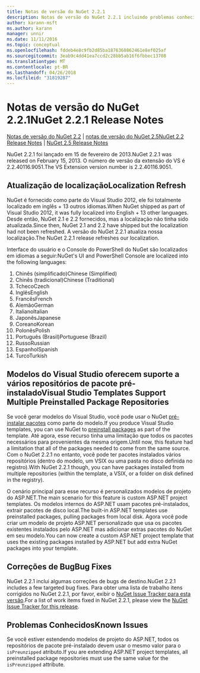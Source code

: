 ```yaml
---
title: Notas de versão do NuGet 2.2.1
description: Notas de versão do NuGet 2.2.1 incluindo problemas conhecidos, correções de bug, recursos adicionados e DCRs.
author: karann-msft
ms.author: karann
manager: unnir
ms.date: 11/11/2016
ms.topic: conceptual
ms.openlocfilehash: fddeb4e8c9fb2d85ba1876360862461e8ef025af
ms.sourcegitcommit: 3eab9c4dd41ea7ccd2c28bb5ab16f6fbbec13708
ms.translationtype: MT
ms.contentlocale: pt-BR
ms.lasthandoff: 04/26/2018
ms.locfileid: "31819287"
---
```

# <a name="nuget-221-release-notes"></a><span data-ttu-id="facb4-103">Notas de versão do NuGet 2.2.1</span><span class="sxs-lookup"><span data-stu-id="facb4-103">NuGet 2.2.1 Release Notes</span></span>

<span data-ttu-id="facb4-104">[Notas de versão do NuGet 2.2](../release-notes/nuget-2.2.md) | [notas de versão do NuGet 2.5](../release-notes/nuget-2.5.md)</span><span class="sxs-lookup"><span data-stu-id="facb4-104">[NuGet 2.2 Release Notes](../release-notes/nuget-2.2.md) | [NuGet 2.5 Release Notes](../release-notes/nuget-2.5.md)</span></span>

<span data-ttu-id="facb4-105">NuGet 2.2.1 foi lançado em 15 de fevereiro de 2013.</span><span class="sxs-lookup"><span data-stu-id="facb4-105">NuGet 2.2.1 was released on February 15, 2013.</span></span>  <span data-ttu-id="facb4-106">O número de versão da extensão do VS é 2.2.40116.9051.</span><span class="sxs-lookup"><span data-stu-id="facb4-106">The VS Extension version number is 2.2.40116.9051.</span></span>

## <a name="localization-refresh"></a><span data-ttu-id="facb4-107">Atualização de localização</span><span class="sxs-lookup"><span data-stu-id="facb4-107">Localization Refresh</span></span>
<span data-ttu-id="facb4-108">NuGet é fornecido como parte do Visual Studio 2012, ele foi totalmente localizado em inglês + 13 outros idiomas.</span><span class="sxs-lookup"><span data-stu-id="facb4-108">When NuGet shipped as part of Visual Studio 2012, it was fully localized into English + 13 other languages.</span></span>  <span data-ttu-id="facb4-109">Desde então, NuGet 2.1 e 2.2 fornecidos, mas a localização não tinha sido atualizada.</span><span class="sxs-lookup"><span data-stu-id="facb4-109">Since then, NuGet 2.1 and 2.2 have shipped but the localization had not been refreshed.</span></span>  <span data-ttu-id="facb4-110">A versão do NuGet 2.2.1 atualiza nossa localização.</span><span class="sxs-lookup"><span data-stu-id="facb4-110">The NuGet 2.2.1 release refreshes our localization.</span></span>

<span data-ttu-id="facb4-111">Interface do usuário e o Console do PowerShell do NuGet são localizados em idiomas a seguir:</span><span class="sxs-lookup"><span data-stu-id="facb4-111">NuGet's UI and PowerShell Console are localized into the following languages:</span></span>

1. <span data-ttu-id="facb4-112">Chinês (simplificado)</span><span class="sxs-lookup"><span data-stu-id="facb4-112">Chinese (Simplified)</span></span>
1. <span data-ttu-id="facb4-113">Chinês (tradicional)</span><span class="sxs-lookup"><span data-stu-id="facb4-113">Chinese (Traditional)</span></span>
1. <span data-ttu-id="facb4-114">Tcheco</span><span class="sxs-lookup"><span data-stu-id="facb4-114">Czech</span></span>
1. <span data-ttu-id="facb4-115">Inglês</span><span class="sxs-lookup"><span data-stu-id="facb4-115">English</span></span>
1. <span data-ttu-id="facb4-116">Francês</span><span class="sxs-lookup"><span data-stu-id="facb4-116">French</span></span>
1. <span data-ttu-id="facb4-117">Alemão</span><span class="sxs-lookup"><span data-stu-id="facb4-117">German</span></span>
1. <span data-ttu-id="facb4-118">Italiano</span><span class="sxs-lookup"><span data-stu-id="facb4-118">Italian</span></span>
1. <span data-ttu-id="facb4-119">Japonês</span><span class="sxs-lookup"><span data-stu-id="facb4-119">Japanese</span></span>
1. <span data-ttu-id="facb4-120">Coreano</span><span class="sxs-lookup"><span data-stu-id="facb4-120">Korean</span></span>
1. <span data-ttu-id="facb4-121">Polonês</span><span class="sxs-lookup"><span data-stu-id="facb4-121">Polish</span></span>
1. <span data-ttu-id="facb4-122">Português (Brasil)</span><span class="sxs-lookup"><span data-stu-id="facb4-122">Portuguese (Brazil)</span></span>
1. <span data-ttu-id="facb4-123">Russo</span><span class="sxs-lookup"><span data-stu-id="facb4-123">Russian</span></span>
1. <span data-ttu-id="facb4-124">Espanhol</span><span class="sxs-lookup"><span data-stu-id="facb4-124">Spanish</span></span>
1. <span data-ttu-id="facb4-125">Turco</span><span class="sxs-lookup"><span data-stu-id="facb4-125">Turkish</span></span>

## <a name="visual-studio-templates-support-multiple-preinstalled-package-repositories"></a><span data-ttu-id="facb4-126">Modelos do Visual Studio oferecem suporte a vários repositórios de pacote pré-instalado</span><span class="sxs-lookup"><span data-stu-id="facb4-126">Visual Studio Templates Support Multiple Preinstalled Package Repositories</span></span>
<span data-ttu-id="facb4-127">Se você gerar modelos do Visual Studio, você pode usar o NuGet [pré-instalar pacotes](../visual-studio-extensibility/visual-studio-templates.md) como parte do modelo.</span><span class="sxs-lookup"><span data-stu-id="facb4-127">If you produce Visual Studio templates, you can use NuGet to [preinstall packages](../visual-studio-extensibility/visual-studio-templates.md) as part of the template.</span></span>  <span data-ttu-id="facb4-128">Até agora, esse recurso tinha uma limitação que todos os pacotes necessários para provenientes da mesma origem.</span><span class="sxs-lookup"><span data-stu-id="facb4-128">Until now, this feature had a limitation that all of the packages needed to come from the same source.</span></span>  <span data-ttu-id="facb4-129">Com o NuGet 2.2.1 no entanto, você pode ter pacotes instalados vários repositórios (dentro do modelo, um VSIX ou uma pasta no disco definida no registro).</span><span class="sxs-lookup"><span data-stu-id="facb4-129">With NuGet 2.2.1 though, you can have packages installed from multiple repositories (within the template, a VSIX, or a folder on disk defined in the registry).</span></span>

<span data-ttu-id="facb4-130">O cenário principal para esse recurso é personalizados modelos de projeto do ASP.NET.</span><span class="sxs-lookup"><span data-stu-id="facb4-130">The main scenario for this feature is custom ASP.NET project templates.</span></span>  <span data-ttu-id="facb4-131">Os modelos internos do ASP.NET usam pacotes pré-instalados, extrair pacotes de disco local.</span><span class="sxs-lookup"><span data-stu-id="facb4-131">The built-in ASP.NET templates use preinstalled packages, pulling packages from local disk.</span></span>  <span data-ttu-id="facb4-132">Agora você pode criar um modelo de projeto ASP.NET personalizado que usa os pacotes existentes instalados pelo ASP.NET mas adicionar extras pacotes do NuGet em seu modelo.</span><span class="sxs-lookup"><span data-stu-id="facb4-132">You can now create a custom ASP.NET project template that uses the existing packages installed by ASP.NET but add extra NuGet packages into your template.</span></span>

## <a name="bug-fixes"></a><span data-ttu-id="facb4-133">Correções de Bug</span><span class="sxs-lookup"><span data-stu-id="facb4-133">Bug Fixes</span></span>
<span data-ttu-id="facb4-134">NuGet 2.2.1 inclui algumas correções de bugs de destino.</span><span class="sxs-lookup"><span data-stu-id="facb4-134">NuGet 2.2.1 includes a few targeted bug fixes.</span></span> <span data-ttu-id="facb4-135">Para obter uma lista de trabalho itens corrigidos no NuGet 2.2.1, por favor, exibir o [NuGet Issue Tracker para esta versão](http://nuget.codeplex.com/workitem/list/advanced?keyword=&status=Closed&type=All&priority=All&release=NuGet%202.2.1&assignedTo=All&component=All&sortField=LastUpdatedDate&sortDirection=Descending&page=0).</span><span class="sxs-lookup"><span data-stu-id="facb4-135">For a list of work items fixed in NuGet 2.2.1, please view the [NuGet Issue Tracker for this release](http://nuget.codeplex.com/workitem/list/advanced?keyword=&status=Closed&type=All&priority=All&release=NuGet%202.2.1&assignedTo=All&component=All&sortField=LastUpdatedDate&sortDirection=Descending&page=0).</span></span>


## <a name="known-issues"></a><span data-ttu-id="facb4-136">Problemas Conhecidos</span><span class="sxs-lookup"><span data-stu-id="facb4-136">Known Issues</span></span>

<span data-ttu-id="facb4-137">Se você estiver estendendo modelos de projeto do ASP.NET, todos os repositórios de pacote pré-instalado devem usar o mesmo valor para o `isPreunzipped` atributo.</span><span class="sxs-lookup"><span data-stu-id="facb4-137">If you are extending ASP.NET project templates, all preinstalled package repositories must use the same value for the `isPreunzipped` attribute.</span></span>

